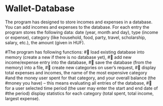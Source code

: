 # Wallet-Database
The program has designed to store incomes and expenses in a database. You 
can add incomes and expenses to the database. For each entry the program stores
the following data: date (year, month and day), type (income or expense), category 
(like household, food, party, travel, scholarship, salary, etc.), the amount (given in 
HUF).

#The program has following functions:
# load existing database into memory (create a new if there is no database yet),
# add new income/expense entry into the database,
# save the database (from the memory) into a file,
# create new categories on user’s request,
# display total expenses and incomes, the name of the most expensive category 
#and the money user spent for that category, and your overall balance (the 
#money you have) – this means evaluating all entries of the database,
# for a user selected time period (the user may enter the start and end date of 
#the period) display statistics for each category (total spent, total income, 
largest expense).
